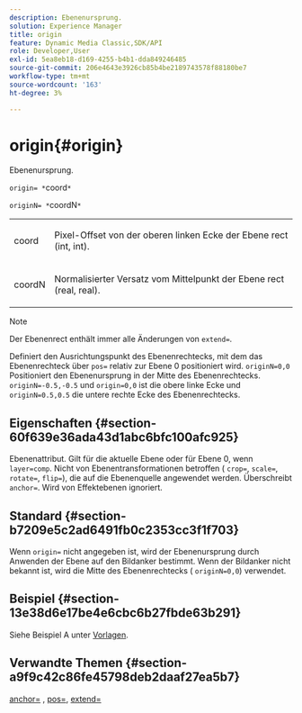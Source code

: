 ```yaml
---
description: Ebenenursprung.
solution: Experience Manager
title: origin
feature: Dynamic Media Classic,SDK/API
role: Developer,User
exl-id: 5ea8eb18-d169-4255-b4b1-dda849246485
source-git-commit: 206e4643e3926cb85b4be2189743578f88180be7
workflow-type: tm+mt
source-wordcount: '163'
ht-degree: 3%

---
```


# origin{#origin}

Ebenenursprung.

`origin= *`coord`*`

`originN= *`coordN`*`

<table id="simpletable_A270FD92B1E841FE81F5AB300351FE01"> 
 <tr class="strow"> 
  <td class="stentry"> <p><span class="varname"> coord</span> </p></td> 
  <td class="stentry"> <p>Pixel-Offset von der oberen linken Ecke der Ebene rect (int, int). </p></td> 
 </tr> 
 <tr class="strow"> 
  <td class="stentry"> <p><span class="varname"> coordN</span> </p></td> 
  <td class="stentry"> <p>Normalisierter Versatz vom Mittelpunkt der Ebene rect (real, real). </p></td> 
 </tr> 
</table>

>[!NOTE]
>
>Der Ebenenrect enthält immer alle Änderungen von `extend=`.

Definiert den Ausrichtungspunkt des Ebenenrechtecks, mit dem das Ebenenrechteck über `pos=` relativ zur Ebene 0 positioniert wird. `originN=0,0` Positioniert den Ebenenursprung in der Mitte des Ebenenrechtecks. `originN=-0.5,-0.5` und  `origin=0,0` ist die obere linke Ecke und  `originN=0.5,0.5` die untere rechte Ecke des Ebenenrechtecks.

## Eigenschaften {#section-60f639e36ada43d1abc6bfc100afc925}

Ebenenattribut. Gilt für die aktuelle Ebene oder für Ebene 0, wenn `layer=comp`. Nicht von Ebenentransformationen betroffen ( `crop=`, `scale=`, `rotate=`, `flip=`), die auf die Ebenenquelle angewendet werden. Überschreibt `anchor=`. Wird von Effektebenen ignoriert.

## Standard {#section-b7209e5c2ad6491fb0c2353cc3f1f703}

Wenn `origin=` nicht angegeben ist, wird der Ebenenursprung durch Anwenden der Ebene auf den Bildanker bestimmt. Wenn der Bildanker nicht bekannt ist, wird die Mitte des Ebenenrechtecks ( `originN=0,0`) verwendet.

## Beispiel {#section-13e38d6e17be4e6cbc6b27fbde63b291}

Siehe Beispiel A unter [Vorlagen](../../../../../is-api/http-ref/image-serving-api-ref/c-http-protocol-reference/c-templates/c-templates.md#concept-3cd2d2adae0e41b2979b9640244d4d3e).

## Verwandte Themen {#section-a9f9c42c86fe45798deb2daaf27ea5b7}

[anchor=](../../../../../is-api/http-ref/image-serving-api-ref/c-http-protocol-reference/c-command-reference/r-anchor.md#reference-6661e548ab284b82828d8d94c8ddeb7c) ,  [pos=](../../../../../is-api/http-ref/image-serving-api-ref/c-http-protocol-reference/c-command-reference/r-pos.md#reference-65de948f4b404f1182b22119ca332143),  [extend=](../../../../../is-api/http-ref/image-serving-api-ref/c-http-protocol-reference/c-command-reference/r-extend.md#reference-7e9156beb285459d830e2d56782a74ac)
